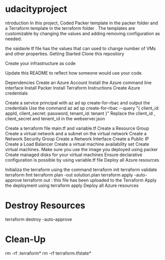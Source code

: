 # udacityproject

ntroduction
In this project, Coded Packer template in the packer folder and a Terraform template in the terraform folder . The templates are customizable by changing the values and adding removing configuration as needed. 

the vaidavle tf file has the values that can used to change number of VMs and other properties.
Getting Started
Clone this repository

Create your infrastructure as code

Update this README to reflect how someone would use your code.

Dependencies
Create an Azure Account
Install the Azure command line interface
Install Packer
Install Terraform
Instructions
Create Azure credentials

Create a service principal with az ad sp create-for-rbac and output the credentials
Use the command az ad sp create-for-rbac --query "{ client_id: appId, client_secret: password, tenant_id: tenant }"
Replace the client_id , client_secret and tenent_id in the webserver.json


Create a terraform file main.tf and variable.tf
Create a Resource Group
Create a virtual network and a subnet on the virtual network
Create a Network Security Group
Create a Network Interface
Create a Public IP
Create a Load Balancer
Create a virtual machine availability set
Create virtual machines. Make sure you use the image you deployed using packer
Create managed disks for your virtual machines
Ensure declarative configuration is possible by using variable.tf file
Deploy all Azure resources

Initializa the terraform using the command 
terraform init
terraform validate
terraform fmt
terraform plan -out solution.plan
terraform apply -auto-approve
terraform out : this file has been uploaded to the Terraform
Apply the deployment using terraform apply
Deploy all Azure resources

# Destroy Resources
terraform destroy -auto-approve

# Clean-Up
rm -rf .terraform*
rm -rf terraform.tfstate*
